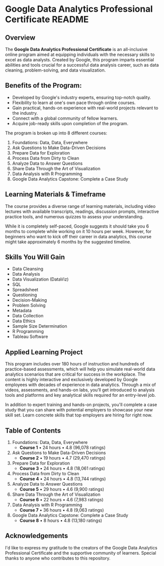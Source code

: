 # Google Data Analytics Professional Certificate README

## Overview

The **Google Data Analytics Professional Certificate** is an all-inclusive online program aimed at equipping individuals with the necessary skills to excel as data analysts. Created by Google, this program imparts essential abilities and tools crucial for a successful data analysis career, such as data cleaning, problem-solving, and data visualization.

## Benefits of the Program:

- Developed by Google's industry experts, ensuring top-notch quality.
- Flexibility to learn at one's own pace through online courses.
- Gain practical, hands-on experience with real-world projects relevant to the industry.
- Connect with a global community of fellow learners.
- Acquire job-ready skills upon completion of the program.

The program is broken up into 8 different courses:

1. Foundations: Data, Data, Everywhere
2. Ask Questions to Make Data-Driven Decisions
3. Prepare Data for Exploration
4. Process Data from Dirty to Clean
5. Analyze Data to Answer Questions
6. Share Data Through the Art of Visualization
7. Data Analysis with R Programming
8. Google Data Analytics Capstone: Complete a Case Study

## Learning Materials & Timeframe

The course provides a diverse range of learning materials, including video lectures with available transcripts, readings, discussion prompts, interactive practice tools, and numerous quizzes to assess your understanding.

While it is completely self-paced, Google suggests it should take you 6 months to complete while working on it 10 hours per week. However, for beginners who want to kick off their career in data analytics, this course might take approximately 6 months by the suggested timeline.

## Skills You Will Gain

- Data Cleansing
- Data Analysis
- Data Visualization (DataViz)
- SQL
- Spreadsheet
- Questioning
- Decision-Making
- Problem Solving
- Metadata
- Data Collection
- Data Ethics
- Sample Size Determination
- R Programming
- Tableau Software

## Applied Learning Project

This program includes over 180 hours of instruction and hundreds of practice-based assessments, which will help you simulate real-world data analytics scenarios that are critical for success in the workplace. The content is highly interactive and exclusively developed by Google employees with decades of experience in data analytics. Through a mix of videos, assessments, and hands-on labs, you’ll get introduced to analysis tools and platforms and key analytical skills required for an entry-level job.

In addition to expert training and hands-on projects, you'll complete a case study that you can share with potential employers to showcase your new skill set. Learn concrete skills that top employers are hiring for right now.

## Table of Contents

1. Foundations: Data, Data, Everywhere
   - **Course 1** • 24 hours • 4.8 (96,078 ratings)
2. Ask Questions to Make Data-Driven Decisions
   - **Course 2** • 19 hours • 4.7 (29,470 ratings)
3. Prepare Data for Exploration
   - **Course 3** • 24 hours • 4.8 (18,061 ratings)
4. Process Data from Dirty to Clean
   - **Course 4** • 24 hours • 4.8 (13,744 ratings)
5. Analyze Data to Answer Questions
   - **Course 5** • 29 hours • 4.6 (9,900 ratings)
6. Share Data Through the Art of Visualization
   - **Course 6** • 22 hours • 4.6 (7,983 ratings)
7. Data Analysis with R Programming
   - **Course 7** • 36 hours • 4.8 (9,063 ratings)
8. Google Data Analytics Capstone: Complete a Case Study
   - **Course 8** • 8 hours • 4.8 (13,180 ratings)


## Acknowledgements

I'd like to express my gratitude to the creators of the Google Data Analytics Professional Certificate and the supportive community of learners. Special thanks to anyone who contributes to this repository.
